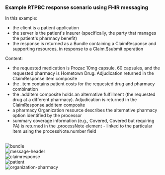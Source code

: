 ### Example RTPBC response scenario using FHIR messaging
In this example:
* the client is a patient application
* the server is the patient's insurer (specifically, the party that manages the patient's pharmacy benefit)
* the response is returned as a Bundle containing a ClaimResponse and supporting resources, in response to a Claim.$submit operation

Content:
* the requested medication is Prozac 10mg capsule, 60 capsules, and the requested pharmacy is Hometown Drug. Adjudication returned in the ClaimResponse.item composite
* the .item contains patient costs for the requested drug and pharmacy combination
* the .addItem composite holds an alternative fulfillment (the requested drug at a different pharmacy). Adjudication is returned in the ClaimResponse.addItem composite
* a pharmacy Organization resource describes the alternative pharmacy option identified by the processor
* summary coverage information (e.g., Covered, Covered but requiring PA) is returned in the .processNote element - linked to the particular item using the processNote.number field

<br/>


<div><img src="images/rtpbc-bundle-request-03-1-bundle-message.png" alt="bundle"></div>

<div><img src="images/rtpbc-bundle-response-03-2-message-header.png" alt="message-header"></div>

<div><img src="images/rtpbc-bundle-response-03-3-claim-response.png" alt="claimresponse"></div>

<div><img src="images/rtpbc-bundle-response-03-4-patient.png" alt="patient"></div>

<div><img src="images/rtpbc-bundle-response-03-5-organization-pharmacy.png" alt="organization-pharmacy"></div>

<br/>